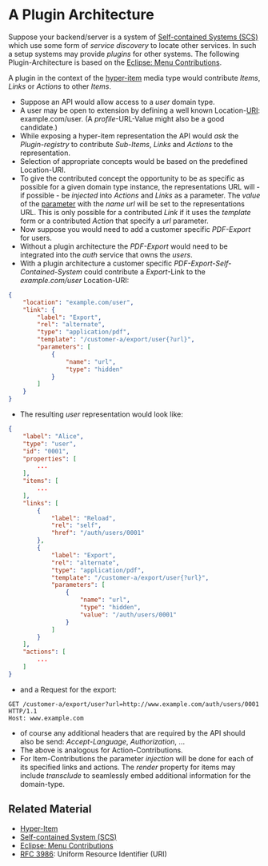 # A Plugin Architecture

Suppose your backend/server is a system of [Self-contained Systems (SCS)](http://scs-architecture.org/) which use some form of *service discovery* to locate other services. In such a setup systems may provide *plugins* for other systems. The following Plugin-Architecture is based on the [Eclipse: Menu Contributions](https://help.eclipse.org/neon/index.jsp?topic=%2Forg.eclipse.platform.doc.isv%2Fguide%2Fworkbench_cmd_menus.htm). 

A plugin in the context of the [hyper-item](README.md) media type would contribute *Items*, *Links* or *Actions* to other *Items*. 

- Suppose an API would allow access to a *user* domain type. 
- A user may be open to extension by defining a well known Location-[URI](https://tools.ietf.org/html/rfc3986): example.com/user. (A *profile*-URL-Value might also be a good candidate.)
- While exposing a hyper-item representation the API would *ask* the *Plugin-registry* to contribute *Sub-Items*, *Links* and *Actions* to the representation. 
- Selection of appropriate concepts would be based on the predefined Location-URI.
- To give the contributed concept the opportunity to be as specific as possible for a given domain type instance, the representations URL will - if possible - be *injected* into *Actions* and *Links* as a parameter. The *value* of the [parameter](README.md#35-parameter) with the *name* *url* will be set to the representations URL. This is only possible for a contributed *Link* if it uses the *template* form or a contributed *Action* that specify a *url* parameter.
- Now suppose you would need to add a customer specific *PDF-Export* for users.
- Without a plugin architecture the *PDF-Export* would need to be integrated into the *auth* service that owns the *users*.
- With a plugin architecture a customer specific *PDF-Export-Self-Contained-System* could contribute a *Export*-Link to the *example.com/user* Location-URI:

```json
{
    "location": "example.com/user",
    "link": {
        "label": "Export",
        "rel": "alternate",
        "type": "application/pdf",
        "template": "/customer-a/export/user{?url}",
        "parameters": [
            {
                "name": "url",
                "type": "hidden"
            }
        ]
    }
}
```

- The resulting *user* representation would look like:

```json
{
    "label": "Alice",
    "type": "user",
    "id": "0001",
    "properties": [
        ...
    ],
    "items": [
        ...
    ],
    "links": [
        {
            "label": "Reload",
            "rel": "self",
            "href": "/auth/users/0001"
        },
        {
            "label": "Export",
            "rel": "alternate",
            "type": "application/pdf",
            "template": "/customer-a/export/user{?url}",
            "parameters": [
                {
                    "name": "url",
                    "type": "hidden",
                    "value": "/auth/users/0001"
                }
            ]
        }
    ],
    "actions": [
        ...
    ]
}
```

- and a Request for the export:

```
GET /customer-a/export/user?url=http://www.example.com/auth/users/0001 HTTP/1.1
Host: www.example.com

```

- of course any additional headers that are required by the API should also be send: *Accept-Language*, *Authorization*, ...
- The above is analogous for Action-Contributions. 
- For Item-Contributions the parameter *injection* will be done for each of its specified links and actions. The *render* property for items may include *transclude* to seamlessly embed additional information for the domain-type.


## Related Material

- [Hyper-Item](README.md)
- [Self-contained System (SCS)](http://scs-architecture.org/)
- [Eclipse: Menu Contributions](https://help.eclipse.org/neon/index.jsp?topic=%2Forg.eclipse.platform.doc.isv%2Fguide%2Fworkbench_cmd_menus.htm)
- [RFC 3986](https://tools.ietf.org/html/rfc3986): Uniform Resource Identifier (URI)